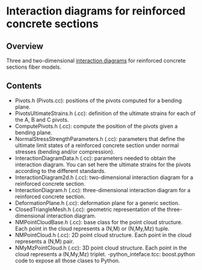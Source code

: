 Interaction diagrams for reinforced concrete sections
=====================================================

## Overview
Three and two-dimensional <a href="https://github.com/xcfem/xc/blob/master/doc/screenshots/3D_interaction_diagram.png" target="_new">interaction diagrams</a> for reinforced concrete sections fiber models.

## Contents
- Pivots.h (Pivots.cc): positions of the pivots computed for a bending plane.
- PivotsUltimateStrains.h (.cc): definition of the ultimate strains for each of the A, B and C pivots.
- ComputePivots.h (.cc): compute the position of the pivots given a bending plane.
- NormalStressStrengthParameters.h (.cc): parameters that define the ultimate limit states of a reinforced concrete section under normal stresses (bending and/or compression).
- InteractionDiagramData.h (.cc): parameters needed to obtain the interaction diagram. You can set here the ultimate strains for the pivots according to the different standards.
- InteractionDiagram2d.h (.cc): two-dimensional interaction diagram for a reinforced concrete section.
- InteractionDiagram.h (.cc): three-dimensional interaction diagram for a reinforced concrete section.
- DeformationPlane.h (.cc): deformation plane for a generic section.
- ClosedTriangleMesh.h (.cc): geometric representation of the three-dimensional interaction diagram.
- NMPointCloudBase.h (.cc): base class for the point cloud structure. Each point in the cloud represents a (N,M) or (N,My,Mz) tuple.
- NMPointCloud.h (.cc): 2D point cloud structure. Each point in the cloud represents a (N,M) pair.
- NMyMzPointCloud.h (.cc): 3D point cloud structure. Each point in the cloud represents a (N,My,Mz) triplet.
-python_inteface.tcc: boost.python code to expose all those clases to Python. 

